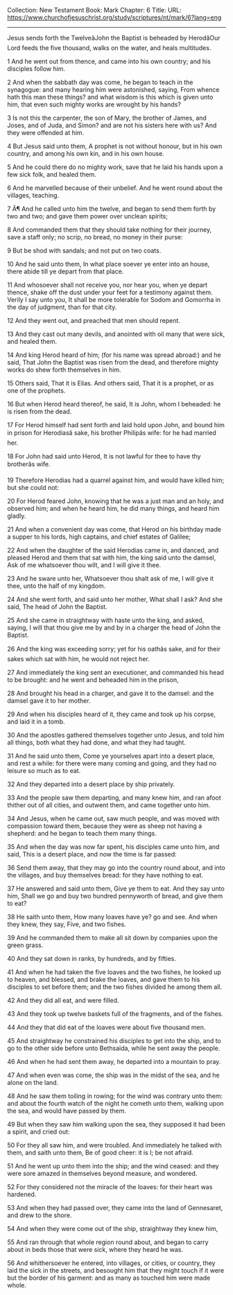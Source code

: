 Collection: New Testament
Book: Mark
Chapter: 6
Title: 
URL: https://www.churchofjesuschrist.org/study/scriptures/nt/mark/6?lang=eng

---

Jesus sends forth the TwelveâJohn the Baptist is beheaded by HerodâOur Lord feeds the five thousand, walks on the water, and heals multitudes.

1 And he went out from thence, and came into his own country; and his disciples follow him.

2 And when the sabbath day was come, he began to teach in the synagogue: and many hearing him were astonished, saying, From whence hath this man these things? and what wisdom is this which is given unto him, that even such mighty works are wrought by his hands?

3 Is not this the carpenter, the son of Mary, the brother of James, and Joses, and of Juda, and Simon? and are not his sisters here with us? And they were offended at him.

4 But Jesus said unto them, A prophet is not without honour, but in his own country, and among his own kin, and in his own house.

5 And he could there do no mighty work, save that he laid his hands upon a few sick folk, and healed them.

6 And he marvelled because of their unbelief. And he went round about the villages, teaching.

7 Â¶ And he called unto him the twelve, and began to send them forth by two and two; and gave them power over unclean spirits;

8 And commanded them that they should take nothing for their journey, save a staff only; no scrip, no bread, no money in their purse:

9 But be shod with sandals; and not put on two coats.

10 And he said unto them, In what place soever ye enter into an house, there abide till ye depart from that place.

11 And whosoever shall not receive you, nor hear you, when ye depart thence, shake off the dust under your feet for a testimony against them. Verily I say unto you, It shall be more tolerable for Sodom and Gomorrha in the day of judgment, than for that city.

12 And they went out, and preached that men should repent.

13 And they cast out many devils, and anointed with oil many that were sick, and healed them.

14 And king Herod heard of him; (for his name was spread abroad:) and he said, That John the Baptist was risen from the dead, and therefore mighty works do shew forth themselves in him.

15 Others said, That it is Elias. And others said, That it is a prophet, or as one of the prophets.

16 But when Herod heard thereof, he said, It is John, whom I beheaded: he is risen from the dead.

17 For Herod himself had sent forth and laid hold upon John, and bound him in prison for Herodiasâ sake, his brother Philipâs wife: for he had married her.

18 For John had said unto Herod, It is not lawful for thee to have thy brotherâs wife.

19 Therefore Herodias had a quarrel against him, and would have killed him; but she could not:

20 For Herod feared John, knowing that he was a just man and an holy, and observed him; and when he heard him, he did many things, and heard him gladly.

21 And when a convenient day was come, that Herod on his birthday made a supper to his lords, high captains, and chief estates of Galilee;

22 And when the daughter of the said Herodias came in, and danced, and pleased Herod and them that sat with him, the king said unto the damsel, Ask of me whatsoever thou wilt, and I will give it thee.

23 And he sware unto her, Whatsoever thou shalt ask of me, I will give it thee, unto the half of my kingdom.

24 And she went forth, and said unto her mother, What shall I ask? And she said, The head of John the Baptist.

25 And she came in straightway with haste unto the king, and asked, saying, I will that thou give me by and by in a charger the head of John the Baptist.

26 And the king was exceeding sorry; yet for his oathâs sake, and for their sakes which sat with him, he would not reject her.

27 And immediately the king sent an executioner, and commanded his head to be brought: and he went and beheaded him in the prison,

28 And brought his head in a charger, and gave it to the damsel: and the damsel gave it to her mother.

29 And when his disciples heard of it, they came and took up his corpse, and laid it in a tomb.

30 And the apostles gathered themselves together unto Jesus, and told him all things, both what they had done, and what they had taught.

31 And he said unto them, Come ye yourselves apart into a desert place, and rest a while: for there were many coming and going, and they had no leisure so much as to eat.

32 And they departed into a desert place by ship privately.

33 And the people saw them departing, and many knew him, and ran afoot thither out of all cities, and outwent them, and came together unto him.

34 And Jesus, when he came out, saw much people, and was moved with compassion toward them, because they were as sheep not having a shepherd: and he began to teach them many things.

35 And when the day was now far spent, his disciples came unto him, and said, This is a desert place, and now the time is far passed:

36 Send them away, that they may go into the country round about, and into the villages, and buy themselves bread: for they have nothing to eat.

37 He answered and said unto them, Give ye them to eat. And they say unto him, Shall we go and buy two hundred pennyworth of bread, and give them to eat?

38 He saith unto them, How many loaves have ye? go and see. And when they knew, they say, Five, and two fishes.

39 And he commanded them to make all sit down by companies upon the green grass.

40 And they sat down in ranks, by hundreds, and by fifties.

41 And when he had taken the five loaves and the two fishes, he looked up to heaven, and blessed, and brake the loaves, and gave them to his disciples to set before them; and the two fishes divided he among them all.

42 And they did all eat, and were filled.

43 And they took up twelve baskets full of the fragments, and of the fishes.

44 And they that did eat of the loaves were about five thousand men.

45 And straightway he constrained his disciples to get into the ship, and to go to the other side before unto Bethsaida, while he sent away the people.

46 And when he had sent them away, he departed into a mountain to pray.

47 And when even was come, the ship was in the midst of the sea, and he alone on the land.

48 And he saw them toiling in rowing; for the wind was contrary unto them: and about the fourth watch of the night he cometh unto them, walking upon the sea, and would have passed by them.

49 But when they saw him walking upon the sea, they supposed it had been a spirit, and cried out:

50 For they all saw him, and were troubled. And immediately he talked with them, and saith unto them, Be of good cheer: it is I; be not afraid.

51 And he went up unto them into the ship; and the wind ceased: and they were sore amazed in themselves beyond measure, and wondered.

52 For they considered not the miracle of the loaves: for their heart was hardened.

53 And when they had passed over, they came into the land of Gennesaret, and drew to the shore.

54 And when they were come out of the ship, straightway they knew him,

55 And ran through that whole region round about, and began to carry about in beds those that were sick, where they heard he was.

56 And whithersoever he entered, into villages, or cities, or country, they laid the sick in the streets, and besought him that they might touch if it were but the border of his garment: and as many as touched him were made whole.
